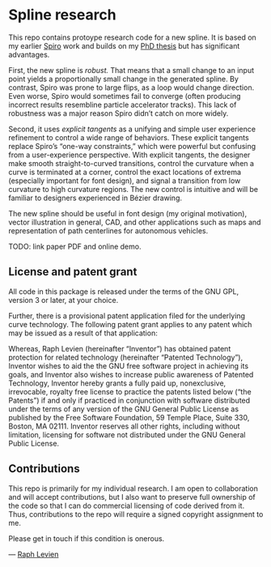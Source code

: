 # Spline research

This repo contains protoype research code for a new spline. It is
based on my earlier [Spiro] work and builds on my [PhD thesis] but has
significant advantages.

First, the new spline is *robust.* That means that a small change to an
input point yields a proportionally small change in the generated spline.
By contrast, Spiro was prone to large flips, as a loop would change
direction. Even worse, Spiro would sometimes fail to converge (often
producing incorrect results resembline particle accelerator tracks). This
lack of robustness was a major reason Spiro didn’t catch on more widely.

Second, it uses *explicit tangents* as a unifying and simple user experience
refinement to control a wide range of behaviors. These explicit tangents
replace Spiro’s “one-way constraints,” which were powerful but confusing
from a user-experience perspective. With explicit tangents, the designer
make smooth straight-to-curved transitions, control the curvature when
a curve is terminated at a corner, control the exact locations of extrema
(especially important for font design), and signal a transition from low
curvature to high curvature regions. The new control is intuitive and
will be familiar to designers experienced in Bézier drawing.

The new spline should be useful in font design (my original
motivation), vector illustration in general, CAD, and other applications
such as maps and representation of path centerlines for autonomous
vehicles.

TODO: link paper PDF and online demo.

## License and patent grant

All code in this package is released under the terms of the GNU GPL,
version 3 or later, at your choice.

Further, there is a provisional patent application filed for the
underlying curve technology. The following patent grant applies to any
patent which may be issued as a result of that application:

Whereas, Raph Levien (hereinafter “Inventor”) has obtained patent
protection for related technology (hereinafter “Patented Technology”),
Inventor wishes to aid the the GNU free software project in achieving
its goals, and Inventor also wishes to increase public awareness of
Patented Technology, Inventor hereby grants a fully paid up,
nonexclusive, irrevocable, royalty free license to practice the
patents listed below (“the Patents”) if and only if practiced in
conjunction with software distributed under the terms of any version
of the GNU General Public License as published by the Free Software
Foundation, 59 Temple Place, Suite 330, Boston, MA 02111. Inventor
reserves all other rights, including without limitation, licensing for
software not distributed under the GNU General Public License.

## Contributions

This repo is primarily for my individual research. I am open to
collaboration and will accept contributions, but I also want to
preserve full ownership of the code so that I can do commercial
licensing of code derived from it. Thus, contributions to the repo
will require a signed copyright assignment to me.

Please get in touch if this condition is onerous.

— [Raph Levien](https://levien.com)

[Spiro]: https://levien.com/spiro
[PhD thesis]: https://levien.com/phd/phd.html

